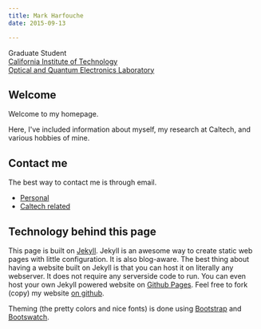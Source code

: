 ```yaml
---
title: Mark Harfouche
date: 2015-09-13

---
```


Graduate Student<br>
[California Institute of Technology](http://www.caltech.edu/)<br>
[Optical and Quantum Electronics Laboratory](http://www.its.caltech.edu/~aphyariv/)


## Welcome
Welcome to my homepage.

Here, I've included information about myself, my research at Caltech, and various hobbies of mine.

## Contact me
The best way to contact me is through email.

  * [Personal](mailto:mark.harfouche@gmail.com)
  * [Caltech related](mailto:mark.harfouche@caltech.edu)

## Technology behind this page

This page is built on [Jekyll](http://jekyllrb.com/). Jekyll is an awesome way to create static web pages with little configuration. It is also blog-aware. The best thing about having a website built on Jekyll is that you can host it on literally any webserver. It does not require any serverside code to run. You can even host your own Jekyll powered website on [Github Pages](https://pages.github.com/). Feel free to fork (copy) my website [on github](https://github.com/hmaarrfk/hmaarrfk.github.io).

Theming (the pretty colors and nice fonts) is done using [Bootstrap](http://getbootstrap.com/) and [Bootswatch](http://bootswatch.com/).



